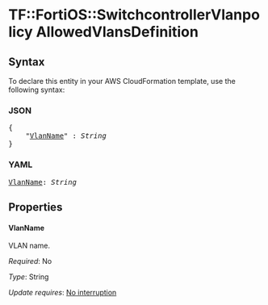 # TF::FortiOS::SwitchcontrollerVlanpolicy AllowedVlansDefinition

## Syntax

To declare this entity in your AWS CloudFormation template, use the following syntax:

### JSON

<pre>
{
    "<a href="#vlanname" title="VlanName">VlanName</a>" : <i>String</i>
}
</pre>

### YAML

<pre>
<a href="#vlanname" title="VlanName">VlanName</a>: <i>String</i>
</pre>

## Properties

#### VlanName

VLAN name.

_Required_: No

_Type_: String

_Update requires_: [No interruption](https://docs.aws.amazon.com/AWSCloudFormation/latest/UserGuide/using-cfn-updating-stacks-update-behaviors.html#update-no-interrupt)

